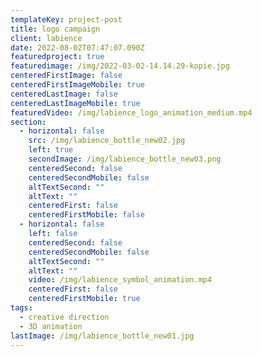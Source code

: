 ```yaml
---
templateKey: project-post
title: logo campaign
client: labience
date: 2022-08-02T07:47:07.090Z
featuredproject: true
featuredimage: /img/2022-03-02-14.14.29-kopie.jpg
centeredFirstImage: false
centeredFirstImageMobile: true
centeredLastImage: false
centeredLastImageMobile: true
featuredVideo: /img/labience_logo_animation_medium.mp4
section:
  - horizontal: false
    src: /img/labience_bottle_new02.jpg
    left: true
    secondImage: /img/labience_bottle_new03.png
    centeredSecond: false
    centeredSecondMobile: false
    altTextSecond: ""
    altText: ""
    centeredFirst: false
    centeredFirstMobile: false
  - horizontal: false
    left: false
    centeredSecond: false
    centeredSecondMobile: false
    altTextSecond: ""
    altText: ""
    video: /img/labience_symbol_animation.mp4
    centeredFirst: false
    centeredFirstMobile: true
tags:
  - creative direction
  - 3D animation
lastImage: /img/labience_bottle_new01.jpg
---
```

